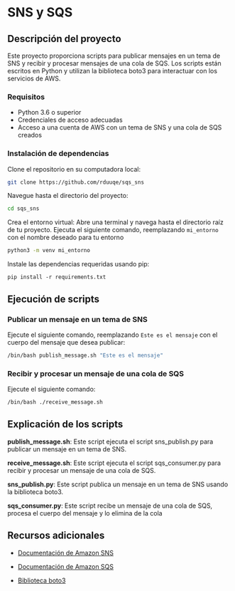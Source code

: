 # SNS y SQS
## Descripción del proyecto

Este proyecto proporciona scripts para publicar mensajes en un tema de SNS y 
recibir y procesar mensajes de una cola de SQS. Los scripts están escritos en Python y
utilizan la biblioteca boto3 para interactuar con los servicios de AWS.

### Requisitos

- Python 3.6 o superior
- Credenciales de acceso adecuadas 
- Acceso a una cuenta de AWS con un tema de SNS y una cola de SQS creados

### Instalación de dependencias
Clone el repositorio en su computadora local:

``` bash
git clone https://github.com/rduuqe/sqs_sns
```

Navegue hasta el directorio del proyecto:

``` bash
cd sqs_sns
```
Crea el entorno virtual:
Abre una terminal y navega hasta el directorio raíz de tu proyecto. Ejecuta el siguiente comando, reemplazando `mi_entorno` con el nombre deseado para tu entorno

```bash
python3 -m venv mi_entorno
```

Instale las dependencias requeridas usando pip:
```
pip install -r requirements.txt
```

## Ejecución de scripts

### Publicar un mensaje en un tema de SNS

Ejecute el siguiente comando, reemplazando 
`Este es el mensaje` con el cuerpo del mensaje que desea publicar:

``` bash
/bin/bash publish_message.sh "Este es el mensaje"
```

### Recibir y procesar un mensaje de una cola de SQS

Ejecute el siguiente comando:

``` bash
/bin/bash ./receive_message.sh
```

## Explicación de los scripts

**publish_message.sh**: Este script ejecuta el script sns_publish.py para publicar un mensaje en un tema de SNS.

**receive_message.sh**: Este script ejecuta el script sqs_consumer.py para recibir y procesar un mensaje de una cola de SQS.

**sns_publish.py**: Este script publica un mensaje en un tema de SNS usando la biblioteca boto3.

**sqs_consumer.py**: Este script recibe un mensaje de una cola de SQS, procesa el cuerpo del mensaje y lo elimina de la cola

## Recursos adicionales

* [Documentación de Amazon SNS](https://docs.aws.amazon.com/sns/latest/dg/welcome.html)

* [Documentación de Amazon SQS](https://docs.aws.amazon.com/AWSSimpleQueueService/latest/SQSDeveloperGuide/welcome.html)
    
* [Biblioteca boto3](https://aws.amazon.com/es/sdk-for-python/)

